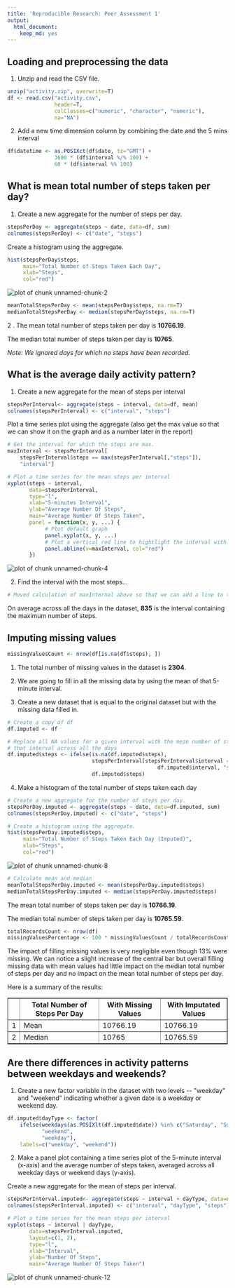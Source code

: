 ```yaml
---
title: 'Reproducible Research: Peer Assessment 1'
output:
  html_document:
    keep_md: yes
---
```



## Loading and preprocessing the data

1. Unzip and read the CSV file.


```r
unzip("activity.zip", overwrite=T)
df <- read.csv("activity.csv",
               header=T,
               colClasses=c("numeric", "character", "numeric"),
               na="NA")
```

2. Add a new time dimension column by combining the date and the 5 mins interval


```r
df$datetime <- as.POSIXct(df$date, tz="GMT") + 
               3600 * (df$interval %/% 100) +
               60 * (df$interval %% 100)
```


## What is mean total number of steps taken per day?

1. Create a new aggregate for the number of steps per day.


```r
stepsPerDay <- aggregate(steps ~ date, data=df, sum)
colnames(stepsPerDay) <- c("date", "steps")
```

Create a histogram using the aggregate.


```r
hist(stepsPerDay$steps, 
     main="Total Number of Steps Taken Each Day",
     xlab="Steps",
     col="red")
```

![plot of chunk unnamed-chunk-2](figure/unnamed-chunk-2-1.png) 


```r
meanTotalStepsPerDay <- mean(stepsPerDay$steps, na.rm=T)
medianTotalStepsPerDay <- median(stepsPerDay$steps, na.rm=T)
```

2 . The mean total number of steps taken per day is 
**10766.19**.

The median total number of steps taken per day is 
**10765**.

*Note: We ignored days for which no steps have been recorded.*


## What is the average daily activity pattern?
1. Create a new aggregate for the mean of steps per interval


```r
stepsPerInterval<- aggregate(steps ~ interval, data=df, mean)
colnames(stepsPerInterval) <- c("interval", "steps")
```

Plot a time series plot using the aggregate (also get the max value so that we 
can show it on the graph and as a number later in the report)


```r
# Get the interval for which the steps are max.
maxInterval <- stepsPerInterval[
    stepsPerInterval$steps == max(stepsPerInterval[,"steps"]),
    "interval"]

# Plot a time series for the mean steps per interval
xyplot(steps ~ interval,
       data=stepsPerInterval, 
       type="l",
       xlab="5-minutes Interval",
       ylab="Average Number Of Steps",
       main="Average Number Of Steps Taken",
       panel = function(x, y, ...) {
            # Plot default graph
            panel.xyplot(x, y, ...)
            # Plot a vertical red line to hightlight the interval with the max mean steps
            panel.abline(v=maxInterval, col="red") 
       })
```

![plot of chunk unnamed-chunk-4](figure/unnamed-chunk-4-1.png) 

2. Find the interval with the most steps...


```r
# Moved calculation of maxInternal above so that we can add a line to the graph
```

On average across all the days in the dataset, **835** is the 
interval containing the maximum number of steps.


## Imputing missing values

```r
missingValuesCount <- nrow(df[is.na(df$steps), ])
```
1. The total number of missing values in the dataset is 
**2304**.

2. We are going to fill in all the missing data by using the mean of that 
5-minute interval.

3. Create a new dataset that is equal to the original dataset but with the 
missing data filled in.


```r
# Create a copy of df
df.imputed <- df

# Replace all NA values for a given interval with the mean number of steps for 
# that interval across all the days
df.imputed$steps <- ifelse(is.na(df.imputed$steps), 
                           stepsPerInterval[stepsPerInterval$interval == 
                                                df.imputed$interval, "steps"], 
                           df.imputed$steps)
```
4. Make a histogram of the total number of steps taken each day


```r
# Create a new aggregate for the number of steps per day.
stepsPerDay.imputed <- aggregate(steps ~ date, data=df.imputed, sum)
colnames(stepsPerDay.imputed) <- c("date", "steps")

# Create a histogram using the aggregate.
hist(stepsPerDay.imputed$steps, 
     main="Total Number of Steps Taken Each Day (Imputed)",
     xlab="Steps",
     col="red")
```

![plot of chunk unnamed-chunk-8](figure/unnamed-chunk-8-1.png) 

```r
# Calculate mean and median
meanTotalStepsPerDay.imputed <- mean(stepsPerDay.imputed$steps)
medianTotalStepsPerDay.imputed <- median(stepsPerDay.imputed$steps)
```

The mean total number of steps taken per day is 
**10766.19**.

The median total number of steps taken per day is 
**10765.59**.


```r
totalRecordsCount <- nrow(df)
missingValuesPercentage <- 100 * missingValuesCount / totalRecordsCount
```

The impact of filling missing values is very negligible even though 
13% were missing. We can 
notice a slight increase of the central bar but overall filling
missing data with mean values had little impact on the median total number of steps per day and no impact on the mean total number of steps per day.

Here is a summary of the results:

<!-- html table generated in R 3.1.2 by xtable 1.7-4 package -->
<!-- Sun Nov 16 17:48:11 2014 -->
<table border=1>
<tr> <th>  </th> <th> Total Number of Steps Per Day </th> <th> With Missing Values </th> <th> With Imputated Values </th>  </tr>
  <tr> <td align="right"> 1 </td> <td> Mean </td> <td> 10766.19 </td> <td> 10766.19 </td> </tr>
  <tr> <td align="right"> 2 </td> <td> Median </td> <td> 10765 </td> <td> 10765.59 </td> </tr>
   </table>

## Are there differences in activity patterns between weekdays and weekends?
1. Create a new factor variable in the dataset with two levels -- "weekday" and "weekend" indicating whether a given date is a weekday or weekend day.


```r
df.imputed$dayType <- factor(
    ifelse(weekdays(as.POSIXlt(df.imputed$date)) %in% c("Saturday", "Sunday"),
           "weekend", 
           "weekday"), 
    labels=c("weekday", "weekend"))
```

2. Make a panel plot containing a time series plot of the 5-minute interval (x-axis) and the average number of steps taken, averaged across all weekday days or weekend days (y-axis).

Create a new aggregate for the mean of steps per interval.


```r
stepsPerInterval.imputed<- aggregate(steps ~ interval + dayType, data=df.imputed, mean)
colnames(stepsPerInterval.imputed) <- c("interval", "dayType", "steps")
```


```r
# Plot a time series for the mean steps per interval
xyplot(steps ~ interval | dayType,
       data=stepsPerInterval.imputed,
       layout=c(1, 2),
       type="l",
       xlab="Interval",
       ylab="Number Of Steps",
       main="Average Number Of Steps Taken")
```

![plot of chunk unnamed-chunk-12](figure/unnamed-chunk-12-1.png) 
